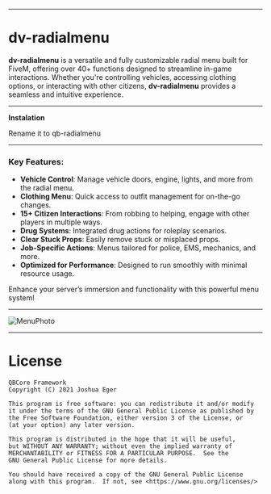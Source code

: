 
---

# dv-radialmenu

**dv-radialmenu** is a versatile and fully customizable radial menu built for FiveM, offering over 40+ functions designed to streamline in-game interactions. Whether you're controlling vehicles, accessing clothing options, or interacting with other citizens, **dv-radialmenu** provides a seamless and intuitive experience.

---

**Instalation**

Rename it to qb-radialmenu

---


### Key Features:
- **Vehicle Control**: Manage vehicle doors, engine, lights, and more from the radial menu.
- **Clothing Menu**: Quick access to outfit management for on-the-go changes.
- **15+ Citizen Interactions**: From robbing to helping, engage with other players in multiple ways.
- **Drug Systems**: Integrated drug actions for roleplay scenarios.
- **Clear Stuck Props**: Easily remove stuck or misplaced props.
- **Job-Specific Actions**: Menus tailored for police, EMS, mechanics, and more.
- **Optimized for Performance**: Designed to run smoothly with minimal resource usage.

Enhance your server’s immersion and functionality with this powerful menu system!

---

![MenuPhoto](https://github.com/user-attachments/assets/7191f97a-c15c-472a-b986-85a34984f975)

---
# License

    QBCore Framework
    Copyright (C) 2021 Joshua Eger

    This program is free software: you can redistribute it and/or modify
    it under the terms of the GNU General Public License as published by
    the Free Software Foundation, either version 3 of the License, or
    (at your option) any later version.

    This program is distributed in the hope that it will be useful,
    but WITHOUT ANY WARRANTY; without even the implied warranty of
    MERCHANTABILITY or FITNESS FOR A PARTICULAR PURPOSE.  See the
    GNU General Public License for more details.

    You should have received a copy of the GNU General Public License
    along with this program.  If not, see <https://www.gnu.org/licenses/>
